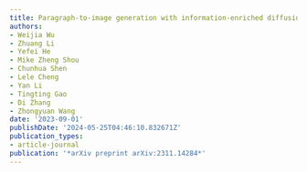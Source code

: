 ```yaml
---
title: Paragraph-to-image generation with information-enriched diffusion model
authors:
- Weijia Wu
- Zhuang Li
- Yefei He
- Mike Zheng Shou
- Chunhua Shen
- Lele Cheng
- Yan Li
- Tingting Gao
- Di Zhang
- Zhongyuan Wang
date: '2023-09-01'
publishDate: '2024-05-25T04:46:10.832671Z'
publication_types:
- article-journal
publication: '*arXiv preprint arXiv:2311.14284*'
---
```

